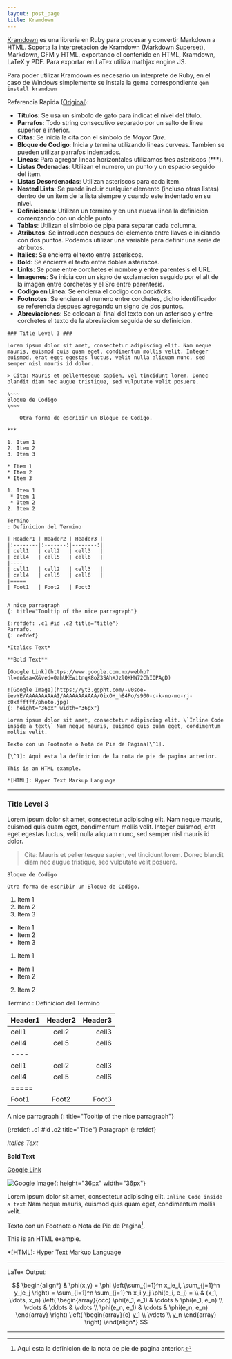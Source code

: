 ```yaml
---
layout: post_page
title: Kramdown
---
```


[Kramdown](https://kramdown.gettalong.org/) es una libreria en Ruby para procesar y convertir Markdown a HTML. Soporta la interpretacion de Kramdown (Markdown Superset), Markdown, GFM y HTML, exportando el contenido en HTML, Kramdown, LaTeX y PDF. Para exportar en LaTex utiliza mathjax engine JS.

Para poder utilizar Kramdown es necesario un interprete de Ruby, en el caso de Windows simplemente se instala la gema correspondiente `gem install kramdown`

Referencia Rapida ([Original](https://kramdown.gettalong.org/quickref.html)):

* **Titulos**: Se usa un simbolo de gato para indicat el nivel del titulo.
* **Parrafos**: Todo string consecutivo separado por un salto de linea superior e inferior.
* **Citas**: Se inicia la cita con el simbolo de *Mayor Que*.
* **Bloque de Codigo**: Inicia y termina utilizando lineas curveas. Tambien se pueden utilizar parrafos indentados.
* **Lineas**: Para agregar lineas horizontales utilizamos tres asteriscos (\*\*\*).
* **Listas Ordenadas**: Utilizan el numero, un punto y un espacio seguido del item.
* **Listas Desordenadas**: Utilizan asteriscos para cada item.
* **Nested Lists**: Se puede incluir cualquier elemento (incluso otras listas) dentro de un item de la lista siempre y cuando este indentado en su nivel.
* **Definiciones**: Utilizan un termino y en una nueva linea la definicion comenzando con un doble punto.
* **Tablas**: Utilizan el simbolo de pipa para separar cada columna.
* **Atributos**: Se introducen despues del elemento entre llaves e iniciando con dos puntos. Podemos utilizar una variable para definir una serie de atributos.
* **Italics**: Se encierra el texto entre asteriscos.
* **Bold**: Se encierra el texto entre dobles asteriscos.
* **Links**: Se pone entre corchetes el nombre y entre parentesis el URL.
* **Imagenes**: Se inicia con un signo de exclamacion seguido por el alt de la imagen entre corchetes y el Src entre parentesis.
* **Codigo en Linea**: Se encierra el codigo con *backticks*.
* **Footnotes**: Se encierra el numero entre corchetes, dicho identificador se referencia despues agregando un signo de dos puntos.
* **Abreviaciones**: Se colocan al final del texto con un asterisco y entre corchetes el texto de la abreviacion seguida de su definicion.

~~~
### Title Level 3 ###

Lorem ipsum dolor sit amet, consectetur adipiscing elit. Nam neque mauris, euismod quis quam eget, condimentum mollis velit. Integer euismod, erat eget egestas luctus, velit nulla aliquam nunc, sed semper nisl mauris id dolor.

> Cita: Mauris et pellentesque sapien, vel tincidunt lorem. Donec blandit diam nec augue tristique, sed vulputate velit posuere. 

\~~~
Bloque de Codigo
\~~~

    Otra forma de escribir un Bloque de Codigo.

***

1. Item 1
2. Item 2
3. Item 3

* Item 1
* Item 2
* Item 3

1. Item 1
 * Item 1
 * Item 2
2. Item 2

Termino
: Definicion del Termino

| Header1 | Header2 | Header3 |
|:--------|:-------:|--------:|
| cell1   | cell2   | cell3   |
| cell4   | cell5   | cell6   |
|----
| cell1   | cell2   | cell3   |
| cell4   | cell5   | cell6   |
|=====
| Foot1   | Foot2   | Foot3


A nice parragraph
{: title="Tooltip of the nice parragraph"}

{:refdef: .c1 #id .c2 title="title"}
Parrafo.
{: refdef}

*Italics Text*

**Bold Text**

[Google Link](https://www.google.com.mx/webhp?hl=en&sa=X&ved=0ahUKEwitnqK8oZ3SAhXJzlQKHW72ChIQPAgD)

![Google Image](https://yt3.ggpht.com/-v0soe-ievYE/AAAAAAAAAAI/AAAAAAAAAAA/OixOH_h84Po/s900-c-k-no-mo-rj-c0xffffff/photo.jpg)
{: height="36px" width="36px"}

Lorem ipsum dolor sit amet, consectetur adipiscing elit. \`Inline Code inside a text\` Nam neque mauris, euismod quis quam eget, condimentum mollis velit.

Texto con un Footnote o Nota de Pie de Pagina[\^1].

[\^1]: Aqui esta la definicion de la nota de pie de pagina anterior.

This is an HTML example.

*[HTML]: Hyper Text Markup Language

~~~

***

### Title Level 3 ###

Lorem ipsum dolor sit amet, consectetur adipiscing elit. Nam neque mauris, euismod quis quam eget, condimentum mollis velit. Integer euismod, erat eget egestas luctus, velit nulla aliquam nunc, sed semper nisl mauris id dolor.

> Cita: Mauris et pellentesque sapien, vel tincidunt lorem. Donec blandit diam nec augue tristique, sed vulputate velit posuere. 

~~~
Bloque de Codigo
~~~

    Otra forma de escribir un Bloque de Codigo.

1. Item 1
2. Item 2
3. Item 3

* Item 1
* Item 2
* Item 3

1. Item 1
 * Item 1
 * Item 2
2. Item 2

Termino
: Definicion del Termino

| Header1 | Header2 | Header3 |
|:--------|:-------:|--------:|
| cell1   | cell2   | cell3   |
| cell4   | cell5   | cell6   |
|----
| cell1   | cell2   | cell3   |
| cell4   | cell5   | cell6   |
|=====
| Foot1   | Foot2   | Foot3



A nice parragraph
{: title="Tooltip of the nice parragraph"}

{:refdef: .c1 #id .c2 title="Title"}
Paragraph
{: refdef}

*Italics Text*

**Bold Text**

[Google Link](https://www.google.com.mx/webhp?hl=en&sa=X&ved=0ahUKEwitnqK8oZ3SAhXJzlQKHW72ChIQPAgD)

![Google Image](https://yt3.ggpht.com/-v0soe-ievYE/AAAAAAAAAAI/AAAAAAAAAAA/OixOH_h84Po/s900-c-k-no-mo-rj-c0xffffff/photo.jpg){: height="36px" width="36px"}

Lorem ipsum dolor sit amet, consectetur adipiscing elit. `Inline Code inside a text` Nam neque mauris, euismod quis quam eget, condimentum mollis velit.

Texto con un Footnote o Nota de Pie de Pagina[^1].

[^1]: Aqui esta la definicion de la nota de pie de pagina anterior.

This is an HTML example.

*[HTML]: Hyper Text Markup Language


***

LaTex Output:

$$
\begin{align*}
  & \phi(x,y) = \phi \left(\sum_{i=1}^n x_ie_i, \sum_{j=1}^n y_je_j \right)
  = \sum_{i=1}^n \sum_{j=1}^n x_i y_j \phi(e_i, e_j) = \\
  & (x_1, \ldots, x_n) \left( \begin{array}{ccc}
      \phi(e_1, e_1) & \cdots & \phi(e_1, e_n) \\
      \vdots & \ddots & \vdots \\
      \phi(e_n, e_1) & \cdots & \phi(e_n, e_n)
    \end{array} \right)
  \left( \begin{array}{c}
      y_1 \\
      \vdots \\
      y_n
    \end{array} \right)
\end{align*}
$$


***
